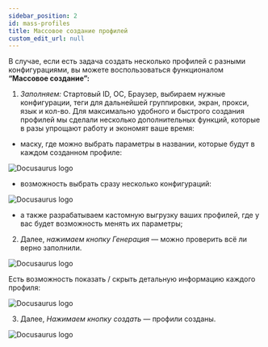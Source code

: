 ```yaml
---
sidebar_position: 2
id: mass-profiles
title: Массовое создание профилей
custom_edit_url: null
---
```


В случае, если есть задача создать несколько профилей с разными конфигурациями, вы можете воспользоваться функционалом **“Массовое создание”:**

1. *Заполняем:* Стартовый ID, ОС, Браузер, выбираем нужные конфигурации, теги для дальнейшей группировки, экран, прокси, язык и кол-во.
Для максимально удобного и быстрого создания профилей мы сделали несколько дополнительных функций, которые в разы упрощают работу и экономят ваше время:

- маску, где можно выбрать параметры в названии, которые будут в каждом созданном профиле:

![Docusaurus logo](/img/rus/mass-creation-of-profiles/mass-creation-of-profiles-1.png)

- возможность выбрать сразу несколько конфигураций:

![Docusaurus logo](/img/rus/mass-creation-of-profiles/mass-creation-of-profiles-2.png)

- а также разрабатываем кастомную выгрузку ваших профилей, где у вас будет возможность менять их параметры;

2. Далее, *нажимаем кнопку Генерация* — можно проверить всё ли верно заполнили.

![Docusaurus logo](/img/rus/mass-creation-of-profiles/mass-creation-of-profiles-3.png)

Есть возможность показать / скрыть детальную информацию каждого профиля:

![Docusaurus logo](/img/rus/mass-creation-of-profiles/mass-creation-of-profiles-4.png)

3. Далее, *Нажимаем кнопку создать* — профили созданы.

![Docusaurus logo](/img/rus/mass-creation-of-profiles/mass-creation-of-profiles-5.png)